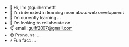 - 👋 Hi, I’m @guilhermetft
- 👀 I'm interested in learning more about web development 
- 🌱 I’m currently learning ...
- 💞️ I’m looking to collaborate on ...
- 📫 email: guiff2007@gmail.com
- 😄 Pronouns: ...
- ⚡ Fun fact: ...

<!---
guilhermetft/guilhermetft is a ✨ special ✨ repository because its `README.md` (this file) appears on your GitHub profile.
You can click the Preview link to take a look at your changes.
--->
